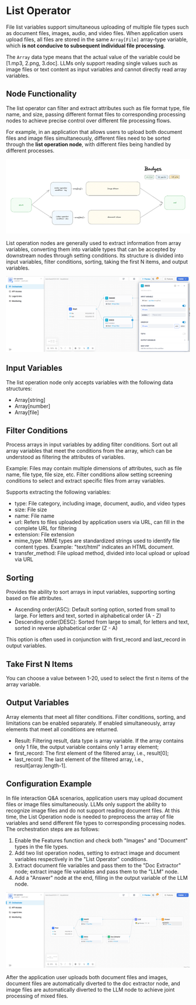 # List Operator
File list variables support simultaneous uploading of multiple file types such as document files, images, audio, and video files. When application users upload files, all files are stored in the same ```Array[File]``` array-type variable, which **is not conducive to subsequent individual file processing**.

The ```Array``` data type means that the actual value of the variable could be [1.mp3, 2.png, 3.doc]. LLMs only support reading single values such as image files or text content as input variables and cannot directly read array variables.

## Node Functionality

The list operator can filter and extract attributes such as file format type, file name, and size, passing different format files to corresponding processing nodes to achieve precise control over different file processing flows.

For example, in an application that allows users to upload both document files and image files simultaneously, different files need to be sorted through the **list operation node**, with different files being handled by different processes.

![list-operation-node](/Workflow/Node_Description/images/list-operation-node.png)

List operation nodes are generally used to extract information from array variables, converting them into variable types that can be accepted by downstream nodes through setting conditions. Its structure is divided into input variables, filter conditions, sorting, taking the first N items, and output variables.

![list-operation-node-config](/Workflow/Node_Description/images/list-operation-node-config.png)

## Input Variables

The list operation node only accepts variables with the following data structures:

- Array[string]
- Array[number]
- Array[file]

## Filter Conditions

Process arrays in input variables by adding filter conditions. Sort out all array variables that meet the conditions from the array, which can be understood as filtering the attributes of variables.

Example: Files may contain multiple dimensions of attributes, such as file name, file type, file size, etc. Filter conditions allow setting screening conditions to select and extract specific files from array variables.

Supports extracting the following variables:

- type: File category, including image, document, audio, and video types
- size: File size
- name: File name
- url: Refers to files uploaded by application users via URL, can fill in the complete URL for filtering
- extension: File extension
- mime_type: MIME types are standardized strings used to identify file content types. Example: "text/html" indicates an HTML document.
- transfer_method: File upload method, divided into local upload or upload via URL

## Sorting

Provides the ability to sort arrays in input variables, supporting sorting based on file attributes.

- Ascending order(ASC): Default sorting option, sorted from small to large. For letters and text, sorted in alphabetical order (A - Z)
- Descending order(DESC): Sorted from large to small, for letters and text, sorted in reverse alphabetical order (Z - A)

This option is often used in conjunction with first_record and last_record in output variables.

## Take First N Items

You can choose a value between 1-20, used to select the first n items of the array variable.

## Output Variables

Array elements that meet all filter conditions. Filter conditions, sorting, and limitations can be enabled separately. If enabled simultaneously, array elements that meet all conditions are returned.

- Result: Filtering result, data type is array variable. If the array contains only 1 file, the output variable contains only 1 array element;
- first_record: The first element of the filtered array, i.e., result[0];
- last_record: The last element of the filtered array, i.e., result[array.length-1].

## Configuration Example
In file interaction Q&A scenarios, application users may upload document files or image files simultaneously. LLMs only support the ability to recognize image files and do not support reading document files. At this time, the List Operation node is needed to preprocess the array of file variables and send different file types to corresponding processing nodes. The orchestration steps are as follows:

1. Enable the Features function and check both "Images" and "Document" types in the file types.
2. Add two list operation nodes, setting to extract image and document variables respectively in the "List Operator" conditions.
3. Extract document file variables and pass them to the "Doc Extractor" node; extract image file variables and pass them to the "LLM" node.
4. Add a "Answer" node at the end, filling in the output variable of the LLM node.

![list-operation-example](/Workflow/Node_Description/images/list-operation-example.png)

After the application user uploads both document files and images, document files are automatically diverted to the doc extractor node, and image files are automatically diverted to the LLM node to achieve joint processing of mixed files.